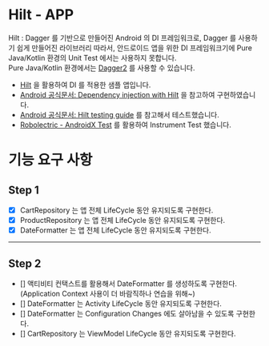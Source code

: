 # Hilt - APP

Hilt : Dagger 를 기반으로 만들어진 Android 의 DI 프레임워크로, Dagger 를 사용하기 쉽게 만들어진 라이브러리
따라서, 안드로이드 앱을 위한 DI 프레임워크기에 Pure Java/Kotlin 환경의 Unit Test 에서는 사용하지 못합니다.  
Pure Java/Kotlin 환경에서는 [Dagger2](https://dagger.dev/dev-guide/) 를 사용할 수 있습니다.

- [Hilt](https://dagger.dev/hilt/) 을 활용하여 DI 를 적용한 샘플 앱입니다.
- [Android 공식문서: Dependency injection with Hilt](https://developer.android.com/training/dependency-injection/hilt-android) 을 참고하여 구현하였습니다.
- [Android 공식문서: Hilt testing guide](https://developer.android.com/training/dependency-injection/hilt-testing) 를 참고해서 테스트했습니다.
- [Robolectric - AndroidX Test](https://robolectric.org/androidx_test/) 를 활용하여 Instrument Test 했습니다.


# 기능 요구 사항

## Step 1
- [x] CartRepository 는 앱 전체 LifeCycle 동안 유지되도록 구현한다.
- [x] ProductRepository 는 앱 전체 LifeCycle 동안 유지되도록 구현한다.
- [x] DateFormatter 는 앱 전체 LifeCycle 동안 유지되도록 구현한다.

---

## Step 2
- [] 액티비티 컨택스트를 활용해서 DateFormatter 를 생성하도록 구현한다. (Application Context 사용이 더 바람직하나 연습을 위해~)
- [] DateFormatter 는 Activity LifeCycle 동안 유지되도록 구현한다.
- [] DateFormatter 는 Configuration Changes 에도 살아남을 수 있도록 구현한다.
- [] CartRepository 는 ViewModel LifeCycle 동안 유지되도록 구현한다.